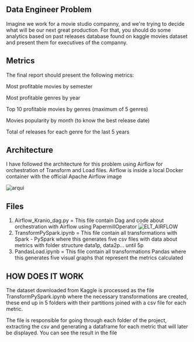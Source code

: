 ## Data Engineer Problem

Imagine we work for a movie studio companny, and we're trying to decide what will be our next great production. For that, you should do some
analytics based on past releases database found on kaggle movies dataset and present them for executives of the companny.

## Metrics
The final report should present the following metrics:

Most profitable movies by semester

Most profitable genres by year

Top 10 profitable movies by genres (maximum of 5 genres)

Movies popularity by month (to know the best release date)

Total of releases for each genre for the last 5 years

## Architecture
I have followed the architecture for this problem using Airflow for orchestration of Transform and Load files. Airflow is inside a local Docker container with the official Apache Airflow image

![arqui](https://user-images.githubusercontent.com/66838187/171284842-99e2e1b2-23bf-4411-a416-855253099a12.PNG)

## Files
1) Airflow_Kranio_dag.py = This file contain Dag and code about orchestration with Airflow using PapermillOperator 
![ELT_AIRFLOW](https://user-images.githubusercontent.com/66838187/171286970-d9b75043-a8c9-46fe-a4e7-41227b848093.PNG)
2) TransformPySpark.ipynb = This file contain all transformations with Spark - PySpark where this generates five csv files with data about metrics with folder structure data1p, data2p... until 5p
3) PandasLoad.ipynb = This file contain all transformations Pandas where this generates five visual graphs that represent the metrics calculated

## HOW DOES IT WORK

The dataset downloaded from Kaggle is processed as the file TransformPySpark.ipynb where the necessary transformations are created, these end up in 5 folders with their partitions joined with a csv file for each metric.

The file is responsible for going through each folder of the project, extracting the csv and generating a dataframe for each metric that will later be displayed. You can see the result in the file
